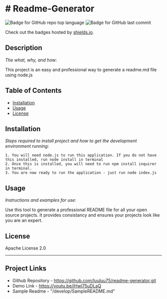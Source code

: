 # # Readme-Generator
   ![Badge for GitHub repo top language](https://img.shields.io/github/languages/top/luuluu75/readme-generator?style=flat&logo=appveyor) ![Badge for GitHub last commit](https://img.shields.io/github/last-commit/luuluu75/readme-generator?style=flat&logo=appveyor)
   
   Check out the badges hosted by [shields.io](https://shields.io/).
   
   
   ## Description 
   
   *The what, why, and how:* 
   
   This project is an easy and professional way to generate a readme.md file using node.js
   ## Table of Contents
   * [Installation](#installation)
   * [Usage](#usage)
   * [License](#license)
   
   ## Installation
   
   *Steps required to install project and how to get the development environment running:*
   
    1. You will need node.js to run this application. If you do not have this installed, run node install in terminal
    2. Once this is installed, you will need to run npm install inquirer in terminal.
    3. You are now ready to run the application - just run node index.js
   
   ## Usage 
   
   *Instructions and examples for use:*
   
   Use this tool to generate a professional README file for all your open source projects. It provides consistancy and ensures your projects look like you are an expert.
   
   ## License
   
   Apache License 2.0
   
   ---

   ## Project Links

   * Github Repository - https://github.com/luuluu75/readme-generator.git
   * Demo Link -  https://youtu.be/jHwI75uDLaQ
   * Sample Readme - "/develop/SampleREADME.md"
